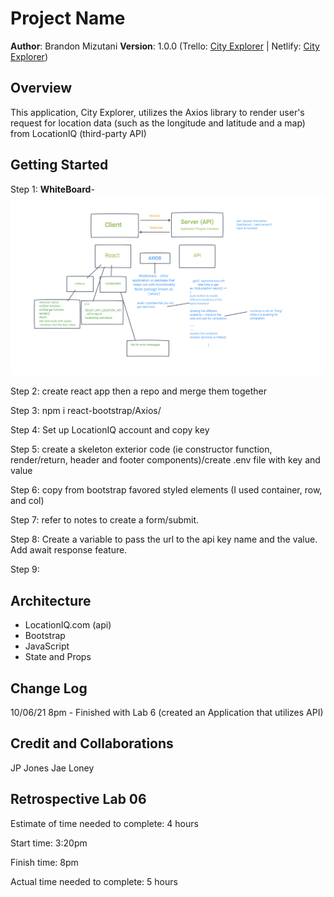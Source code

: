 # Project Name

**Author**: Brandon Mizutani
**Version**: 1.0.0 (Trello: [City Explorer](https://trello.com/b/ENQ558B6/city-explorer-api) | Netlify: [City Explorer](https://mizutani-city-explorer.netlify.app/))

## Overview

This application, City Explorer, utilizes the Axios library to render user's request for location data (such as the longitude and latitude and a map) from LocationIQ (third-party API)

## Getting Started

Step 1: **WhiteBoard**- ![WhiteBoard Image](./src/images/whiteboard.png)

Step 2: create react app then a repo and merge them together

Step 3: npm i react-bootstrap/Axios/

Step 4: Set up LocationIQ account and copy key

Step 5: create a skeleton exterior code (ie constructor function, render/return, header and footer components)/create .env file with key and value

Step 6: copy from bootstrap favored styled elements (I used container, row, and col)

Step 7: refer to notes to create a form/submit.

Step 8: Create a variable to pass the url to the api key name and the value. Add await response feature.

Step 9:

## Architecture

- LocationIQ.com (api)
- Bootstrap
- JavaScript
- State and Props

## Change Log
10/06/21 8pm - Finished with Lab 6 (created an Application that utilizes API)

## Credit and Collaborations
JP Jones
Jae Loney

## Retrospective Lab 06

Estimate of time needed to complete: 4 hours

Start time: 3:20pm

Finish time: 8pm

Actual time needed to complete: 5 hours

